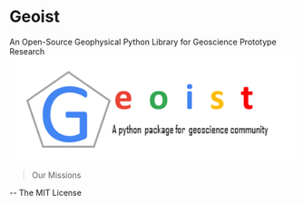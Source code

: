 # Geoist  
An Open-Source Geophysical Python Library for Geoscience Prototype Research
![alt text][logo]

[logo]: ./geoist.png "Geoist"

> Our Missions

-- The MIT License
